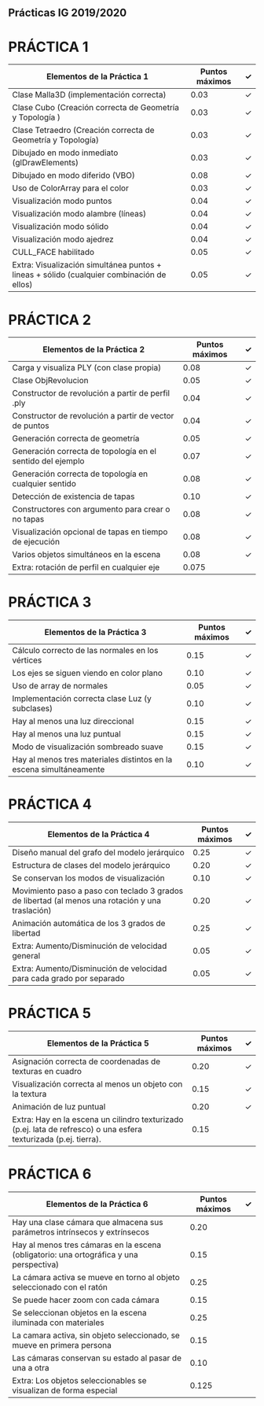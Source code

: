 ## Prácticas IG 2019/2020

# PRÁCTICA 1
|Elementos de la Práctica 1|Puntos máximos|✓|
|-|-|-|
|Clase Malla3D (implementación correcta)|0.03|✓|
|Clase Cubo (Creación correcta de Geometría y Topología )|0.03|✓|
|Clase Tetraedro (Creación correcta de Geometría y Topología)|0.03|✓|
|Dibujado en modo inmediato (glDrawElements)|0.03|✓|
|Dibujado en modo diferido (VBO)|0.08|✓|
|Uso de ColorArray para el color|0.03|✓|
|Visualización modo puntos|0.04|✓|
|Visualización modo alambre (líneas)|0.04|✓|
|Visualización modo sólido|0.04|✓|
|Visualización modo ajedrez|0.04|✓|
|CULL_FACE habilitado|0.05|✓|
|Extra: Visualización simultánea puntos + lineas + sólido (cualquier combinación de ellos)|0.05|✓|

# PRÁCTICA 2
|Elementos de la Práctica 2|Puntos máximos|✓|
|-|-|-|
|Carga y visualiza PLY (con clase propia)|0.08|✓|
|Clase ObjRevolucion|0.05|✓|
|Constructor de revolución a partir de perfil .ply|0.04|✓|
|Constructor de revolución a partir de vector de puntos|0.04|✓|
|Generación correcta de geometría|0.05|✓|
|Generación correcta de topología en el sentido del ejemplo|0.07|✓|
|Generación correcta de topología en cualquier sentido|0.08|✓|
|Detección de existencia de tapas|0.10|✓|
|Constructores con argumento para crear o no tapas|0.08|✓|
|Visualización opcional de tapas en tiempo de ejecución|0.08|✓|
|Varios objetos simultáneos en la escena|0.08|✓|
|Extra: rotación de perfil en cualquier eje|0.075||

# PRÁCTICA 3
|Elementos de la Práctica 3|Puntos máximos|✓|
|-|-|-|
|Cálculo correcto de las normales en los vértices|0.15|✓|
|Los ejes se siguen viendo en color plano|0.10|✓|
|Uso de array de normales|0.05|✓|
|Implementación correcta clase Luz (y subclases)|0.10|✓|
|Hay al menos una luz direccional|0.15|✓|
|Hay al menos una luz puntual|0.15|✓|
|Modo de visualización sombreado suave|0.15|✓|
|Hay al menos tres materiales distintos en la escena simultáneamente|0.10|✓|


# PRÁCTICA 4
|Elementos de la Práctica 4|Puntos máximos|✓|
|-|-|-|
|Diseño manual del grafo del modelo jerárquico|0.25|✓|
|Estructura de clases del modelo jerárquico|0.20|✓|
|Se conservan los modos de visualización|0.10|✓|
|Movimiento paso a paso con teclado 3 grados de libertad (al menos una rotación y una traslación)|0.20|✓|
|Animación automática de los 3 grados de libertad|0.25|✓|
|Extra: Aumento/Disminución de velocidad general|0.05|✓|
|Extra: Aumento/Disminución de velocidad para cada grado por separado|0.05|✓|

# PRÁCTICA 5

| Elementos de la Práctica 5                                   | Puntos máximos | ✓    |
| ------------------------------------------------------------ | -------------- | ---- |
| Asignación correcta de coordenadas de texturas en cuadro     | 0.20           | ✓    |
| Visualización correcta al menos un objeto con la textura     | 0.15           | ✓    |
| Animación de luz puntual                                     | 0.20           | ✓    |
| Extra: Hay en la escena un cilindro texturizado (p.ej. lata de refresco) o una esfera texturizada (p.ej. tierra). | 0.15           |      |


# PRÁCTICA 6
| Elementos de la Práctica 6                                   | Puntos máximos | ✓    |
| ------------------------------------------------------------ | -------------- | ---- |
| Hay una clase cámara que almacena sus parámetros intrínsecos y extrínsecos | 0.20           |      |
| Hay al menos tres cámaras en la escena (obligatorio: una ortográfica y una perspectiva) | 0.15           |      |
| La cámara activa se mueve en torno al objeto seleccionado con el ratón | 0.25           |      |
| Se puede hacer zoom con cada cámara                          | 0.15           |      |
| Se seleccionan objetos en la escena iluminada con materiales | 0.25           |      |
| La camara activa, sin objeto seleccionado, se mueve en primera persona | 0.15           |      |
| Las cámaras conservan su estado al pasar de una a otra       | 0.10           |      |
| Extra: Los objetos seleccionables se visualizan de forma especial | 0.125          |      |
